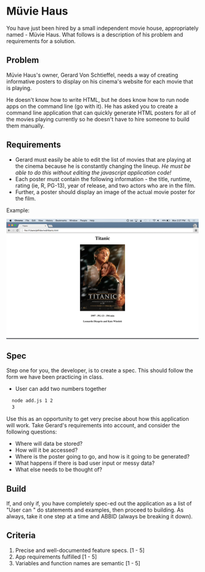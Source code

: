 # Müvie Haus

You have just been hired by a small independent movie house, appropriately named - Müvie Haus. What follows is a description of his problem and requirements for a solution.

## Problem

Müvie Haus's owner, Gerard Von Schtieffel, needs a way of creating informative posters to display on his cinema's website for each movie that is playing.

He doesn't know how to write HTML, but he does know how to run node apps on the command line (go with it). He has asked you to create a command line application that can quickly generate HTML posters for all of the movies playing currently so he doesn't have to hire someone to build them manually.

## Requirements

* Gerard must easily be able to edit the list of movies that are playing at the cinema because he is constantly changing the lineup. *He must be able to do this without editing the javascript application code!*
* Each poster must contain the following information - the title, runtime, rating (ie, R, PG-13), year of release, and two actors who are in the film.
* Further, a poster should display an image of the actual movie poster for the film.

Example:

![Alt poster](./poster.png)

## Spec

Step one for you, the developer, is to create a spec. This should follow the form we have been practicing in class.

* User can add two numbers together
```bash
  node add.js 1 2
  3
```

Use this as an opportunity to get very precise about how this application will work. Take Gerard's requirements into account, and consider the following questions:

* Where will data be stored? 
* How will it be accessed? 
* Where is the poster going to go, and how is it going to be generated?
* What happens if there is bad user input or messy data?
* What else needs to be thought of?

## Build

If, and only if, you have completely spec-ed out the application as a list of "User can " do statements and examples, then proceed to building. As always, take it one step at a time and ABBID (always be breaking it down).

## Criteria

1. Precise and well-documented feature specs. [1 - 5]
2. App requirements fulfilled [1 - 5]
3. Variables and function names are semantic [1 - 5]
